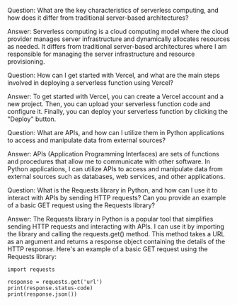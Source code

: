 Question: What are the key characteristics of serverless computing, and how does it differ from traditional server-based architectures?

Answer: Serverless computing is a cloud computing model where the cloud provider manages server infrastructure and dynamically allocates resources as needed. It differs from traditional server-based architectures where I am responsible for managing the server infrastructure and resource provisioning.

Question: How can I get started with Vercel, and what are the main steps involved in deploying a serverless function using Vercel?

Answer: To get started with Vercel, you can create a Vercel account and a new project. Then, you can upload your serverless function code and configure it. Finally, you can deploy your serverless function by clicking the "Deploy" button.

Question: What are APIs, and how can I utilize them in Python applications to access and manipulate data from external sources?

Answer: APIs (Application Programming Interfaces) are sets of functions and procedures that allow me to communicate with other software. In Python applications, I can utilize APIs to access and manipulate data from external sources such as databases, web services, and other applications.

Question: What is the Requests library in Python, and how can I use it to interact with APIs by sending HTTP requests? Can you provide an example of a basic GET request using the Requests library?

Answer: The Requests library in Python is a popular tool that simplifies sending HTTP requests and interacting with APIs. I can use it by importing the library and calling the requests.get() method. This method takes a URL as an argument and returns a response object containing the details of the HTTP response. Here's an example of a basic GET request using the Requests library:

```
import requests

response = requests.get('url')
print(response.status-code)
print(response.json())

```